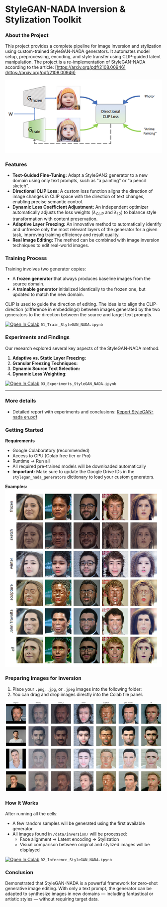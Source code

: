 # StyleGAN-NADA Inversion & Stylization Toolkit

### About the Project
This project provides a complete pipeline for image inversion and stylization using custom-trained StyleGAN-NADA generators. It automates model setup, preprocessing, encoding, and style transfer using CLIP-guided latent manipulation. The project is a re-implementation of StyleGAN-NADA according to the article: [https://arxiv.org/pdf/2108.00946](https://arxiv.org/pdf/2108.00946)

![](img/stylegan_nada.png)

### Features
* **Text-Guided Fine-Tuning:** Adapt a StyleGAN2 generator to a new domain using only text prompts, such as "a painting" or "a pencil sketch".
* **Directional CLIP Loss:** A custom loss function aligns the direction of image changes in CLIP space with the direction of text changes, enabling precise semantic control.
* **Dynamic Loss Coefficient Adjustment:** An independent optimizer automatically adjusts the loss weights ($\lambda_{CLIP}$ and $\lambda_{L2}$) to balance style transformation with content preservation.
* **Adaptive Layer Freezing:** An innovative method to automatically identify and unfreeze only the most relevant layers of the generator for a given task, improving training efficiency and result quality.
* **Real Image Editing:** The method can be combined with image inversion techniques to edit real-world images.

### Training Process
Training involves two generator copies:
* A **frozen generator** that always produces baseline images from the source domain.
* A **trainable generator** initialized identically to the frozen one, but updated to match the new domain.

CLIP is used to guide the direction of editing. The idea is to align the CLIP-direction (difference in embeddings) between images generated by the two generators to the direction between the source and target text prompts.

[![Open In Colab](https://colab.research.google.com/assets/colab-badge.svg)](https://colab.research.google.com/github/uko3/StyleGAN-nada/tree/main/notebooks/01_Train_StyleGAN_NADA.ipynb) `01_Train_StyleGAN_NADA.ipynb`

### Experiments and Findings
Our research explored several key aspects of the StyleGAN-NADA method:
1.  **Adaptive vs. Static Layer Freezing:**
2.  **Granular Freezing Techniques:**
3.  **Dynamic Source Text Selection:**
4.  **Dynamic Loss Weighting:**

[![Open In Colab](https://colab.research.google.com/assets/colab-badge.svg)](https://colab.research.google.com/github/uko3/StyleGAN-nada/tree/main/notebooks/03_Experiments_StyleGAN_NADA.ipynb) `03_Experiments_StyleGAN_NADA.ipynb`

---

### More details
* Detailed report with experiments and conclusions: [Report StyleGAN-nada en.pdf](https://github.com/uko3/StyleGAN-nada/blob/main/Report%20StyleGAN-nada%20en.pdf)

### Getting Started
**Requirements**
* Google Colaboratory (recommended)
* Access to GPU (Colab free tier or Pro)
* Runtime -> Run all
* All required pre-trained models will be downloaded automatically
* **Important:** Make sure to update the Google Drive IDs in the `stylegan_nada_generators` dictionary to load your custom generators.

**Examples:**
![](img/styles_img.png)

### Preparing Images for Inversion
1.  Place your `.png`, `.jpg`, or `.jpeg` images into the following folder:
2.  You can drag and drop images directly into the Colab file panel.

![](img/inferens_real_img.png)

### How It Works
After running all the cells:
* A few random samples will be generated using the first available generator
* All images found in `/data/inversion/` will be processed:
    * Face alignment -> Latent encoding -> Stylization
    * Visual comparison between original and stylized images will be displayed

[![Open In Colab](https://colab.research.google.com/assets/colab-badge.svg)](https://colab.research.google.com/github/uko3/StyleGAN-nada/tree/main/notebooks/02_Inference_StyleGAN_NADA.ipynb) `02_Inference_StyleGAN_NADA.ipynb`

### Conclusion
Demonstrated that StyleGAN-NADA is a powerful framework for zero-shot generative image editing. With only a text prompt, the generator can be adapted to synthesize images in new domains — including fantastical or artistic styles — without requiring target data.